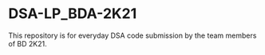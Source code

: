 # DSA-LP_BDA-2K21
This repository is for everyday DSA code submission by the team members of BD 2K21.
